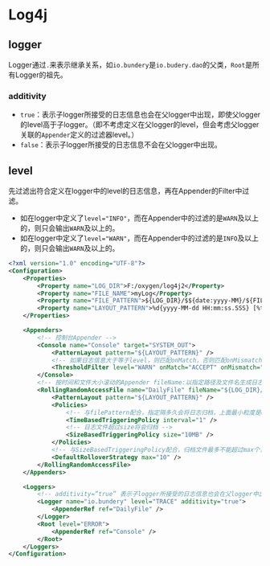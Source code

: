 # Log4j

## logger
Logger通过`.`来表示继承关系，如`io.bundery`是`io.budery.dao`的父类，`Root`是所有Logger的祖先。

### additivity

- `true`：表示子logger所接受的日志信息也会在父logger中出现，即使父logger的level高于子logger。（即不考虑定义在父logger的level，但会考虑父logger关联的`Appender`定义的过滤器level。）
- `false`：表示子logger所接受的日志信息不会在父logger中出现。

## level
先过滤出符合定义在logger中的level的日志信息，再在Appender的Filter中过滤。

- 如在logger中定义了`level="INFO"`，而在Appender中的过滤的是`WARN`及以上的，则只会输出`WARN`及以上的。
- 如在logger中定义了`level="WARN"`，而在Appender中的过滤的是`INFO`及以上的，则只会输出`WARN`及以上的。

```xml
<?xml version="1.0" encoding="UTF-8"?>
<Configuration>
	<Properties>
		<Property name="LOG_DIR">F:/oxygen/log4j2</Property>
		<Property name="FILE_NAME">myLog</Property>
		<Property name="FILE_PATTERN">${LOG_DIR}/$${date:yyyy-MM}/${FILE_NAME}-%d{yyyy-MM-dd}-%i.log</Property>
		<Property name="LAYOUT_PATTERN">%d{yyyy-MM-dd HH:mm:ss.SSS} [%t] %-5level %logger{36} - %msg%n</Property>
	</Properties>

	<Appenders>
		<!-- 控制台Appender -->
		<Console name="Console" target="SYSTEM_OUT">
			<PatternLayout pattern="${LAYOUT_PATTERN}" />
			<!-- 如果日志信息大于等于level，则匹配onMatch，否则匹配onMismatch -->
			<ThresholdFilter level="WARN" onMatch="ACCEPT" onMismatch="DENY" />
		</Console>
		<!-- 按时间和文件大小滚动的Appender fileName:以指定路径及文件名生成日志文件；filePattern:指定日志归档时的路径及文件名 -->
		<RollingRandomAccessFile name="DailyFile" fileName="${LOG_DIR}/${FILE_NAME}.log" filePattern="${FILE_PATTERN}">
			<PatternLayout pattern="${LAYOUT_PATTERN}" />
			<Policies>
				<!-- 与filePattern配合，指定隔多久会将日志归档，上面最小粒度是dd，即隔一天归档一份日志 -->
				<TimeBasedTriggeringPolicy interval="1" />
				<!-- 日志文件超过size将会归档 -->
				<SizeBasedTriggeringPolicy size="10MB" />
			</Policies>
			<!-- 与SizeBasedTriggeringPolicy配合，归档文件最多不能超过max个，否则新归档覆盖旧归档文件，filePattern的%i就是归档文件的索引 -->
			<DefaultRolloverStrategy max="10" />
		</RollingRandomAccessFile>
	</Appenders>

	<Loggers>
		<!-- additivity=”true” 表示子logger所接受的日志信息也会在父logger中出现，即使父logger的level高于子logger。-->
		<Logger name="io.bundery" level="TRACE" additivity="true">
			<AppenderRef ref="DailyFile" />
		</Logger>
		<Root level="ERROR">
			<AppenderRef ref="Console" />
		</Root>
	</Loggers>
</Configuration>  
```